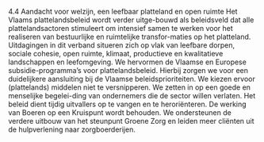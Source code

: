 4.4 Aandacht voor welzijn, een leefbaar platteland en open ruimte Het Vlaams plattelandsbeleid wordt verder uitge-bouwd als beleidsveld dat alle plattelandsactoren stimuleert om intensief samen te werken voor het realiseren van bestuurlijke en ruimtelijke transfor-maties op het platteland. Uitdagingen in dit verband situeren zich op vlak van leefbare dorpen, sociale cohesie, open ruimte, klimaat, productieve en kwalitatieve landschappen en leefomgeving. We hervormen de Vlaamse en Europese subsidie-programma’s voor plattelandsbeleid. Hierbij zorgen we voor een duidelijkere aansluiting bij de Vlaamse beleidsprioriteiten. We kiezen ervoor (plattelands) middelen niet te versnipperen. We zetten in op een goede en menselijke begelei-ding van ondernemers die de sector willen verlaten. Het beleid dient tijdig uitvallers op te vangen en te heroriënteren. De werking van Boeren op een Kruispunt wordt behouden. We ondersteunen de verdere uitbouw van het steunpunt Groene Zorg en leiden meer cliënten uit de hulpverlening naar zorgboerderijen. 